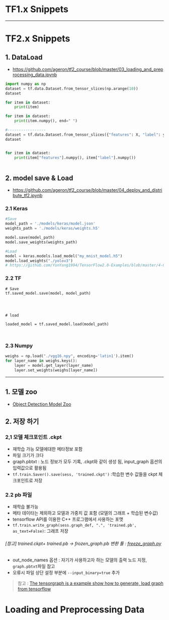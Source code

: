 # TF1.x Snippets





---

# TF2.x Snippets


## 1. DataLoad 
- https://github.com/ageron/tf2_course/blob/master/03_loading_and_preprocessing_data.ipynb

```python 
import numpy as np
dataset = tf.data.Dataset.from_tensor_slices(np.arange(10))
dataset

for item in dataset:
    print(item)

for item in dataset:
    print(item.numpy(), end=" ")

#-----------------
dataset = tf.data.Dataset.from_tensor_slices({"features": X, "label": y})
dataset


for item in dataset:
    print(item["features"].numpy(), item["label"].numpy())
    
```

## 2. model save & Load
- https://github.com/ageron/tf2_course/blob/master/04_deploy_and_distribute_tf2.ipynb


### 2.1 Keras 

```python 
#Save
model_path = './models/keras/model.json'
weights_path = './models/keras/weights.h5'

model.save(model_path)
model.save_weights(weights_path)

#Load
model = keras.models.load_model("my_mnist_model.h5")
model.load_weights("./yolov3") 
# https://github.com/YunYang1994/TensorFlow2.0-Examples/blob/master/4-Object_Detection/YOLOV3/test.py
```

### 2.2 TF

```pythbon 
# Save 
tf.saved_model.save(model, model_path)




# load

loaded_model = tf.saved_model.load(model_path)



```

### 2.3 Numpy

```python 
weighs = np.load("./vgg16.npy", encoding='latin1').item()
for layer_name in weighs.keys():
    layer = model.get_layer(layer_name)
    layer.set_weights(weighs[layer_name])

```

---


## 1. 모델 zoo

- [Object Detection Model Zoo](https://github.com/tensorflow/models/blob/master/object_detection/g3doc/detection_model_zoo.md)

## 2. 저장 하기 

### 2,1 모델 체크포인트 .ckpt 
- 재학습 가능 모델에대한 메타정보 포함 
- 파일 크기가 크다 
- graph.pbtxt : 노드 정보가 모두 기록, .ckpt와 같이 생성 됨, input_graph 옵션의 입력값으로 활용됨 
- `tf.train.Saver().save(sess, 'trained.ckpt')` :학습한 변수 값들을  ckpt 체크포인트로 저장


### 2.2 pb 파일
- 재학습 불가능 
- 메타 데이타는 제외하고 모델과 가중치 값 포함 (모델의 그래프 + 학습된 변수값)
- tensorflow API를 이용한 C++ 프로그램에서 사용하는 포맷
- `tf.train.write_graph(sess.graph_def, ".", 'trained.pb', as_text=False)`: 그래프 저장


###### [참고] trained.ckpt+ trained.pb -> frozen_graph.pb 변환 툴 : [freeze_graph.py](https://github.com/tensorflow/tensorflow/blob/master/tensorflow/python/tools/freeze_graph.py)
- out_node_names 옵션 : 자기가 사용하고자 하는 모델의 출력 노드 지정, `graph.pbtxt`파일 참고 
- 오류시 파일 상단 설정 부분에 `--input_binary=true` 추가 


> 참고 : [The tensorgraph is a example show how to generate, load graph from tensorflow](https://github.com/JackyTung/tensorgraph)



# Loading and Preprocessing Data
